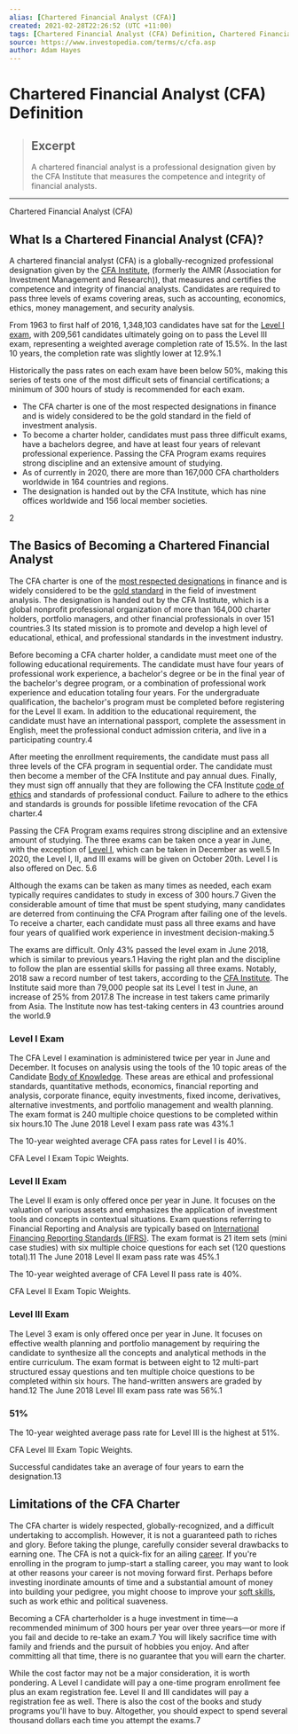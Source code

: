 ```yaml
---
alias: [Chartered Financial Analyst (CFA)]
created: 2021-02-28T22:26:52 (UTC +11:00)
tags: [Chartered Financial Analyst (CFA) Definition, Chartered Financial Analyst (CFA)]
source: https://www.investopedia.com/terms/c/cfa.asp
author: Adam Hayes
---
```


# Chartered Financial Analyst (CFA) Definition

> ## Excerpt
> A chartered financial analyst is a professional designation given by the CFA Institute that measures the competence and integrity of financial analysts.

---

Chartered Financial Analyst (CFA)
## What Is a Chartered Financial Analyst (CFA)?

A chartered financial analyst (CFA) is a globally-recognized professional designation given by the [CFA Institute](https://www.investopedia.com/terms/c/cfainstitute.asp), (formerly the AIMR (Association for Investment Management and Research)), that measures and certifies the competence and integrity of financial analysts. Candidates are required to pass three levels of exams covering areas, such as accounting, economics, ethics, money management, and security analysis.

From 1963 to first half of 2016, 1,348,103 candidates have sat for the [Level I exam](https://www.investopedia.com/articles/professionals/101215/best-way-prepare-cfa-level-1-exam.asp), with 209,561 candidates ultimately going on to pass the Level III exam, representing a weighted average completion rate of 15.5%. In the last 10 years, the completion rate was slightly lower at 12.9%.1

Historically the pass rates on each exam have been below 50%, making this series of tests one of the most difficult sets of financial certifications; a minimum of 300 hours of study is recommended for each exam.

-   The CFA charter is one of the most respected designations in finance and is widely considered to be the gold standard in the field of investment analysis. 
-   To become a charter holder, candidates must pass three difficult exams, have a bachelors degree, and have at least four years of relevant professional experience. Passing the CFA Program exams requires strong discipline and an extensive amount of studying. 
-   As of currently in 2020, there are more than 167,000 CFA chartholders worldwide in 164 countries and regions.
-   The designation is handed out by the CFA Institute, which has nine offices worldwide and 156 local member societies.

2

## The Basics of Becoming a Chartered Financial Analyst

The CFA charter is one of the [most respected designations](https://www.investopedia.com/financial-edge/1012/financial-certifications-with-the-best-roi.aspx) in finance and is widely considered to be the [gold standard](https://www.investopedia.com/terms/g/goldstandard.asp) in the field of investment analysis. The designation is handed out by the CFA Institute, which is a global nonprofit professional organization of more than 164,000 charter holders, portfolio managers, and other financial professionals in over 151 countries.3 Its stated mission is to promote and develop a high level of educational, ethical, and professional standards in the investment industry.

Before becoming a CFA charter holder, a candidate must meet one of the following educational requirements. The candidate must have four years of professional work experience, a bachelor's degree or be in the final year of the bachelor's degree program, or a combination of professional work experience and education totaling four years. For the undergraduate qualification, the bachelor's program must be completed before registering for the Level II exam. In addition to the educational requirement, the candidate must have an international passport, complete the assessment in English, meet the professional conduct admission criteria, and live in a participating country.4

After meeting the enrollment requirements, the candidate must pass all three levels of the CFA program in sequential order. The candidate must then become a member of the CFA Institute and pay annual dues. Finally, they must sign off annually that they are following the CFA Institute [code of ethics](https://www.investopedia.com/terms/c/code-of-ethics.asp) and standards of professional conduct. Failure to adhere to the ethics and standards is grounds for possible lifetime revocation of the CFA charter.4

Passing the CFA Program exams requires strong discipline and an extensive amount of studying. The three exams can be taken once a year in June, with the exception of [Level I](https://www.investopedia.com/articles/professionaleducation/12/what-to-expect-on-the-cfa-level-1-exam.asp), which can be taken in December as well.5 In 2020, the Level I, II, and III exams will be given on October 20th. Level I is also offered on Dec. 5.6

Although the exams can be taken as many times as needed, each exam typically requires candidates to study in excess of 300 hours.7 Given the considerable amount of time that must be spent studying, many candidates are deterred from continuing the CFA Program after failing one of the levels. To receive a charter, each candidate must pass all three exams and have four years of qualified work experience in investment decision-making.5

The exams are difficult. Only 43% passed the level exam in June 2018, which is similar to previous years.1 Having the right plan and the discipline to follow the plan are essential skills for passing all three exams. Notably, 2018 saw a record number of test takers, according to the [CFA Institute](https://www.cfainstitute.org/). The Institute said more than 79,000 people sat its Level I test in June, an increase of 25% from 2017.8 The increase in test takers came primarily from Asia. The Institute now has test-taking centers in 43 countries around the world.9

### Level I Exam

The CFA Level I examination is administered twice per year in June and December. It focuses on analysis using the tools of the 10 topic areas of the Candidate [Body of Knowledge](https://www.investopedia.com/terms/b/body-of-knowledge.asp). These areas are ethical and professional standards, quantitative methods, economics, financial reporting and analysis, corporate finance, equity investments, fixed income, derivatives, alternative investments, and portfolio management and wealth planning. The exam format is 240 multiple choice questions to be completed within six hours.10 The June 2018 Level I exam pass rate was 43%.1

The 10-year weighted average CFA pass rates for Level I is 40%.

CFA Level I Exam Topic Weights.

### Level II Exam

The Level II exam is only offered once per year in June. It focuses on the valuation of various assets and emphasizes the application of investment tools and concepts in contextual situations. Exam questions referring to Financial Reporting and Analysis are typically based on [International Financing Reporting Standards (IFRS)](https://www.investopedia.com/terms/i/ifrs.asp). The exam format is 21 item sets (mini case studies) with six multiple choice questions for each set (120 questions total).11 The June 2018 Level II exam pass rate was 45%.1

The 10-year weighted average of CFA Level II pass rate is 40%.

CFA Level II Exam Topic Weights.

### Level III Exam

The Level 3 exam is only offered once per year in June. It focuses on effective wealth planning and portfolio management by requiring the candidate to synthesize all the concepts and analytical methods in the entire curriculum. The exam format is between eight to 12 multi-part structured essay questions and ten multiple choice questions to be completed within six hours. The hand-written answers are graded by hand.12 The June 2018 Level III exam pass rate was 56%.1

### 51%

The 10-year weighted average pass rate for Level III is the highest at 51%.

CFA Level III Exam Topic Weights.

Successful candidates take an average of four years to earn the designation.13

## Limitations of the CFA Charter

The CFA charter is widely respected, globally-recognized, and a difficult undertaking to accomplish. However, it is not a guaranteed path to riches and glory. Before taking the plunge, carefully consider several drawbacks to earning one. The CFA is not a quick-fix for an ailing [career](https://www.investopedia.com/articles/personal-finance/112315/what-happens-401k-after-you-leave-your-job.asp). If you're enrolling in the program to jump-start a stalling career, you may want to look at other reasons your career is not moving forward first. Perhaps before investing inordinate amounts of time and a substantial amount of money into building your pedigree, you might choose to improve your [soft skills](https://www.investopedia.com/terms/s/soft-skills.asp), such as work ethic and political suaveness.

Becoming a CFA charterholder is a huge investment in time—a recommended minimum of 300 hours per year over three years—or more if you fail and decide to re-take an exam.7 You will likely sacrifice time with family and friends and the pursuit of hobbies you enjoy. And after committing all that time, there is no guarantee that you will earn the charter.

While the cost factor may not be a major consideration, it is worth pondering. A Level I candidate will pay a one-time program enrollment fee plus an exam registration fee. Level II and III candidates will pay a registration fee as well. There is also the cost of the books and study programs you'll have to buy. Altogether, you should expect to spend several thousand dollars each time you attempt the exams.7
